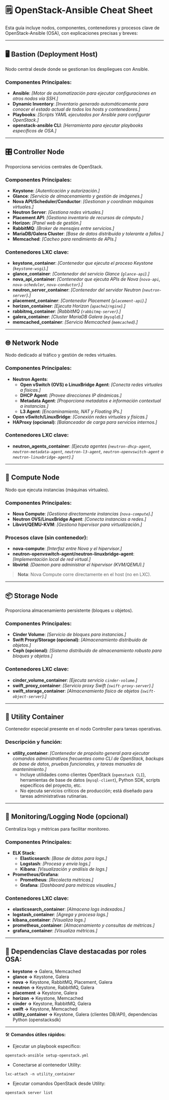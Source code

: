 # 🗒️ **OpenStack-Ansible Cheat Sheet**

Esta guía incluye nodos, componentes, contenedores y procesos clave de OpenStack-Ansible (OSA), con explicaciones precisas y breves:

---

## 🖥️ **Bastion (Deployment Host)**

Nodo central desde donde se gestionan los despliegues con Ansible.

### Componentes Principales:
- **Ansible**: *[Motor de automatización para ejecutar configuraciones en otros nodos vía SSH.]*
- **Dynamic Inventory**: *[Inventario generado automáticamente para conocer el estado actual de todos los hosts y contenedores.]*
- **Playbooks**: *[Scripts YAML ejecutados por Ansible para configurar OpenStack.]*
- **openstack-ansible CLI**: *[Herramienta para ejecutar playbooks específicos de OSA.]*

---

## 🎛️ **Controller Node**

Proporciona servicios centrales de OpenStack.

### Componentes Principales:
- **Keystone**: *[Autenticación y autorización.]*
- **Glance**: *[Servicio de almacenamiento y gestión de imágenes.]*
- **Nova API/Scheduler/Conductor**: *[Gestionan y coordinan máquinas virtuales.]*
- **Neutron Server**: *[Gestiona redes virtuales.]*
- **Placement API**: *[Gestiona inventario de recursos de cómputo.]*
- **Horizon**: *[Panel web de gestión.]*
- **RabbitMQ**: *[Broker de mensajes entre servicios.]*
- **MariaDB/Galera Cluster**: *[Base de datos distribuida y tolerante a fallos.]*
- **Memcached**: *[Cacheo para rendimiento de APIs.]*

### Contenedores LXC clave:
- **keystone_container**: *[Contenedor que ejecuta el proceso Keystone (`keystone-wsgi`).]*
- **glance_container**: *[Contenedor del servicio Glance (`glance-api`).]*
- **nova_api_container**: *[Contenedor que ejecuta APIs de Nova (`nova-api`, `nova-scheduler`, `nova-conductor`).]*
- **neutron_server_container**: *[Contenedor del servidor Neutron (`neutron-server`).]*
- **placement_container**: *[Contenedor Placement (`placement-api`).]*
- **horizon_container**: *[Ejecuta Horizon (`apache2/nginx`).]*
- **rabbitmq_container**: *[RabbitMQ (`rabbitmq-server`).]*
- **galera_container**: *[Cluster MariaDB Galera (`mysqld`).]*
- **memcached_container**: *[Servicio Memcached (`memcached`).]*

---

## 🌐 **Network Node**

Nodo dedicado al tráfico y gestión de redes virtuales.

### Componentes Principales:
- **Neutron Agents**:
  - **Open vSwitch (OVS) o LinuxBridge Agent**: *[Conecta redes virtuales a físicas.]*
  - **DHCP Agent**: *[Provee direcciones IP dinámicas.]*
  - **Metadata Agent**: *[Proporciona metadatos e información contextual a instancias.]*
  - **L3 Agent**: *[Encaminamiento, NAT y Floating IPs.]*
- **Open vSwitch/LinuxBridge**: *[Conexión redes virtuales y físicas.]*
- **HAProxy (opcional)**: *[Balanceador de carga para servicios internos.]*

### Contenedores LXC clave:
- **neutron_agents_container**: *[Ejecuta agentes (`neutron-dhcp-agent`, `neutron-metadata-agent`, `neutron-l3-agent`, `neutron-openvswitch-agent` o `neutron-linuxbridge-agent`).]*

---

## 🚀 **Compute Node**

Nodo que ejecuta instancias (máquinas virtuales).

### Componentes Principales:
- **Nova Compute**: *[Gestiona directamente instancias (`nova-compute`).]*
- **Neutron OVS/LinuxBridge Agent**: *[Conecta instancias a redes.]*
- **Libvirt/QEMU-KVM**: *[Gestiona hipervisor para virtualización.]*

### Procesos clave (sin contenedor):
- **nova-compute**: *[Interfaz entre Nova y el hipervisor.]*
- **neutron-openvswitch-agent/neutron-linuxbridge-agent**: *[Implementación local de red virtual.]*
- **libvirtd**: *[Daemon para administrar el hipervisor (KVM/QEMU).]*

> **Nota**: Nova Compute corre directamente en el host (no en LXC).

---

## 📦 **Storage Node**

Proporciona almacenamiento persistente (bloques u objetos).

### Componentes Principales:
- **Cinder Volume**: *[Servicio de bloques para instancias.]*
- **Swift Proxy/Storage (opcional)**: *[Almacenamiento distribuido de objetos.]*
- **Ceph (opcional)**: *[Sistema distribuido de almacenamiento robusto para bloques y objetos.]*

### Contenedores LXC clave:
- **cinder_volume_container**: *[Ejecuta servicio `cinder-volume`.]*
- **swift_proxy_container**: *[Servicio proxy Swift (`swift-proxy-server`).]*
- **swift_storage_container**: *[Almacenamiento físico de objetos (`swift-object-server`).]*

---

## 🧰 **Utility Container**

Contenedor especial presente en el nodo Controller para tareas operativas.

### Descripción y función:
- **utility_container**: *[Contenedor de propósito general para ejecutar comandos administrativos frecuentes como CLI de OpenStack, backups de base de datos, pruebas funcionales, y tareas manuales de mantenimiento.]*
  - Incluye utilidades como clientes OpenStack (`openstack CLI`), herramientas de base de datos (`mysql-client`), Python SDK, scripts específicos del proyecto, etc.
  - No ejecuta servicios críticos de producción; está diseñado para tareas administrativas rutinarias.

---

## 📌 **Monitoring/Logging Node (opcional)**

Centraliza logs y métricas para facilitar monitoreo.

### Componentes Principales:
- **ELK Stack**:
  - **Elasticsearch**: *[Base de datos para logs.]*
  - **Logstash**: *[Procesa y envía logs.]*
  - **Kibana**: *[Visualización y análisis de logs.]*
- **Prometheus/Grafana**:
  - **Prometheus**: *[Recolecta métricas.]*
  - **Grafana**: *[Dashboard para métricas visuales.]*

### Contenedores LXC clave:
- **elasticsearch_container**: *[Almacena logs indexados.]*
- **logstash_container**: *[Agrega y procesa logs.]*
- **kibana_container**: *[Visualiza logs.]*
- **prometheus_container**: *[Almacenamiento y consultas de métricas.]*
- **grafana_container**: *[Visualiza métricas.]*
  
---

## 📑 **Dependencias Clave destacadas por roles OSA:**

- **keystone →** Galera, Memcached
- **glance →** Keystone, Galera
- **nova →** Keystone, RabbitMQ, Placement, Galera
- **neutron →** Keystone, RabbitMQ, Galera
- **placement →** Keystone, Galera
- **horizon →** Keystone, Memcached
- **cinder →** Keystone, RabbitMQ, Galera
- **swift →** Keystone, Memcached
- **utility_container →** Keystone, Galera (clientes DB/API), dependencias Python (openstacksdk)

---

🛠️ **Comandos útiles rápidos:**

- Ejecutar un playbook específico:
```shell
openstack-ansible setup-openstack.yml
```

- Conectarse al contenedor Utility:
```shell
lxc-attach -n utility_container
```

- Ejecutar comandos OpenStack desde Utility:
```shell
openstack server list
```